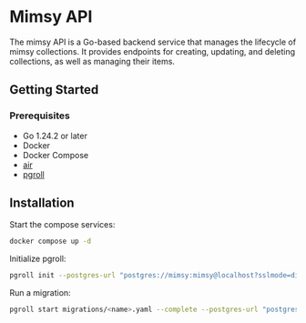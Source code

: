 # Mimsy API

The mimsy API is a Go-based backend service that manages the lifecycle of mimsy collections. It provides endpoints for creating, updating, and deleting collections, as well as managing their items.

## Getting Started

### Prerequisites

- Go 1.24.2 or later
- Docker
- Docker Compose
- [air](https://github.com/air-verse/air)
- [pgroll](https://pgroll.com)

## Installation

Start the compose services:

```bash
docker compose up -d
```

Initialize pgroll:

```bash
pgroll init --postgres-url "postgres://mimsy:mimsy@localhost?sslmode=disable" --schema mimsy
```

Run a migration:

```bash
pgroll start migrations/<name>.yaml --complete --postgres-url "postgres://mimsy:mimsy@localhost?sslmode=disable" --schema mimsy
```
